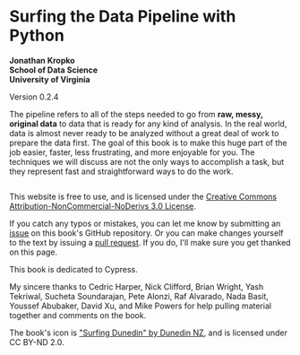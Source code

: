 Surfing the Data Pipeline with Python 
============================

**Jonathan Kropko**  
**School of Data Science**  
**University of Virginia**

Version 0.2.4

The pipeline refers to all of the steps needed to go from **raw, messy, original data** to data that is ready for any kind of analysis. In the real world, data is almost never ready to be analyzed without a great deal of work to prepare the data first. The goal of this book is to make this huge part of the job easier, faster, less frustrating, and more enjoyable for you. The techniques we will discuss are not the only ways to accomplish a task, but they represent fast and straightforward ways to do the work.

```{tableofcontents}
```

This website is free to use, and is licensed under the [Creative Commons Attribution-NonCommercial-NoDerivs 3.0 License](https://creativecommons.org/licenses/by-nc-nd/3.0/us/).

If you catch any typos or mistakes, you can let me know by submitting an [issue](https://github.com/jkropko/surfing-the-data-pipeline/issues) on this book's GitHub repository. Or you can make changes yourself to the text by issuing a [pull request](https://github.com/jkropko/surfing-the-data-pipeline/pulls). If you do, I'll make sure you get thanked on this page.

This book is dedicated to Cypress.

My sincere thanks to Cedric Harper, Nick Clifford, Brian Wright, Yash Tekriwal, Sucheta Soundarajan, Pete Alonzi, Raf Alvarado, Nada Basit, Youssef Abubaker, David Xu, and Mike Powers for help pulling material together and comments on the book.

The book's icon is <a href="https://www.flickr.com/photos/37845599@N07/5097629627">"Surfing Dunedin" by Dunedin NZ</a>, and is licensed under CC BY-ND 2.0.